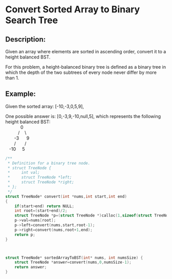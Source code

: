 Convert Sorted Array to Binary Search Tree
======================
Description:
----------------
Given an array where elements are sorted in ascending order, convert it to a height balanced BST.

For this problem, a height-balanced binary tree is defined as a binary tree in which the depth of the two subtrees of every node never differ by more than 1.

Example:
-----------------
Given the sorted array: [-10,-3,0,5,9],

One possible answer is: [0,-3,9,-10,null,5], which represents the following height balanced BST:<br>
                  0<br>
              /    \ <br>
          -3        9<br>
          /         / <br>
    -10      5<br>



```c
/**
 * Definition for a binary tree node.
 * struct TreeNode {
 *     int val;
 *     struct TreeNode *left;
 *     struct TreeNode *right;
 * };
 */
struct TreeNode* convert(int *nums,int start,int end)
{
    if(start>end) return NULL;
    int root=(start+end)/2;
    struct TreeNode *p=(struct TreeNode *)calloc(1,sizeof(struct TreeNode));
    p->val=nums[root];
    p->left=convert(nums,start,root-1);
    p->right=convert(nums,root+1,end);
    return p;
}



struct TreeNode* sortedArrayToBST(int* nums, int numsSize) {
    struct TreeNode *answer=convert(nums,0,numsSize-1);
    return answer;
}
```
